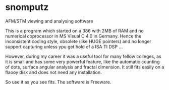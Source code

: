 # snomputz
AFM/STM viewing and analysing software

This is a program which started on a 386 with 2MB of RAM and no numerical coprocessor in MS Visual C 4.0 in Germany. Hence the inconsistent coding style, obsolete (like HUGE pointers) and no longer support capturing unless ypu get hold of a ISA TI DSP ...

However, during my career it was a useful tool for many fellow colleges, as it is small and has some very powerful feature, like the automatic counting of dots, surface angular analysis and fractal dimension. It still fits easily on a flaooy disk and does not need any installation.

So use it as you see fits. The software is Freeware.
